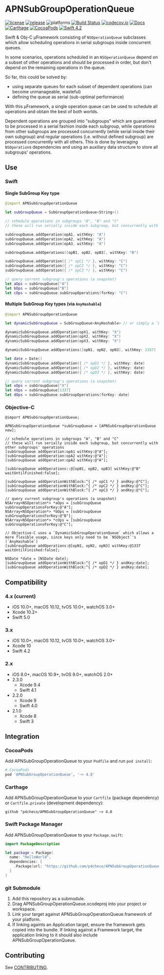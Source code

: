 # APNSubGroupOperationQueue
[![license](https://img.shields.io/badge/license-MIT-lightgrey.svg)](https://raw.githubusercontent.com/p4checo/APNSubGroupOperationQueue/master/LICENSE)
[![release](https://img.shields.io/github/release/p4checo/APNSubGroupOperationQueue.svg)](https://github.com/p4checo/APNSubGroupOperationQueue/releases)
![platforms](https://img.shields.io/badge/platform-iOS%20%7C%20OS%20X%20%7C%20tvOS%20%7C%20watchOS-lightgrey.svg)
[![Build Status](https://travis-ci.org/p4checo/APNSubGroupOperationQueue.svg?branch=master)](https://travis-ci.org/p4checo/APNSubGroupOperationQueue)
[![codecov.io](https://codecov.io/github/p4checo/APNSubGroupOperationQueue/coverage.svg?branch=master)](https://codecov.io/github/p4checo/APNSubGroupOperationQueue?branch=master)
[![Docs](https://img.shields.io/cocoapods/metrics/doc-percent/APNSubGroupOperationQueue.svg)](http://cocoadocs.org/docsets/APNSubGroupOperationQueue)
[![Carthage](https://img.shields.io/badge/Carthage-compatible-4BC51D.svg?style=flat)](https://github.com/Carthage/Carthage)
[![CocoaPods](https://img.shields.io/cocoapods/v/APNSubGroupOperationQueue.svg)](https://cocoapods.org/)
[![Swift 4.2](https://img.shields.io/badge/Swift-4.2-orange.svg?style=flat)](https://developer.apple.com/swift/)

Swift & Obj-C µFramework consisting of `NSOperationQueue` subclasses which allow scheduling operations in serial subgroups inside concurrent queues.

In some scenarios, operations scheduled in an `NSOperationQueue` depend on a subset of other operations and should be processed in order, but don't depend on the remaining operations in the queue.

So far, this could be solved by:
  - using separate queues for each subset of dependent operations (can become unmanageable, wasteful)
  - defining the queue as serial (sub-optimal performance)

With this µFramework, a single operation queue can be used to schedule all operations and obtain the best of both worlds.

Dependent operations are grouped into "subgroups" which are guaranteed to be processed in a serial fashion inside each subgroup, while operations from other subgroups are processed concurrently (while serial inside their own subgroup) and regular operations (i.e. without defined subgroup) are processed concurrently with all others. This is done by leveraging `NSOperation`s dependencies and using an auxiliary data structure to store all subgroups' operations.

## Use

### Swift

#### Single SubGroup Key type 
```swift
@import APNSubGroupOperationQueue

let subGroupQueue = SubGroupOperationQueue<String>()

// schedule operations in subgroups "A", "B" and "C"
// these will run serially inside each subgroup, but concurrently with other subgroups' operations

subGroupQueue.addOperation(opA1, withKey: "A")
subGroupQueue.addOperation(opA2, withKey: "A")
subGroupQueue.addOperation(opA3, withKey: "A")

subGroupQueue.addOperations([opB1, opB2, opB3], withKey: "B")

subGroupQueue.addOperation({ /* opC1 */ }, withKey: "C")
subGroupQueue.addOperation({ /* opC2 */ }, withKey: "C")
subGroupQueue.addOperation({ /* opC3 */ }, withKey: "C")

// query current subgroup's operations (a snapshot)
let aOps = subGroupQueue["A"]
let bOps = subGroupQueue["B"]
let cOps = subGroupQueue.subGroupOperations(forKey: "C")
```

#### Multiple SubGroup Key types (via `AnyHashable`)
```swift
@import APNSubGroupOperationQueue

let dynamicSubGroupQueue = SubGroupQueue<AnyHashable> // or simply a `DynamicSubGroupOperationQueue`

dynamicSubGroupQueue.addOperation(opX1, withKey: "X")
dynamicSubGroupQueue.addOperation(opX2, withKey: "X")
dynamicSubGroupQueue.addOperation(opX3, withKey: "X")

dynamicSubGroupQueue.addOperations([opN1, opN2, opN3], withKey: 1337)

let date = Date()
dynamicSubGroupQueue.addOperation({ /* opD1 */ }, withKey: date)
dynamicSubGroupQueue.addOperation({ /* opD2 */ }, withKey: date)
dynamicSubGroupQueue.addOperation({ /* opD3 */ }, withKey: date)

// query current subgroup's operations (a snapshot)
let xOps = subGroupQueue["X"]
let nOps = subGroupQueue[1337]
let dOps = subGroupQueue.subGroupOperations(forKey: date)
```

### Objective-C
```objc
@import APNSubGroupOperationQueue;

APNSubGroupOperationQueue *subGroupQueue = [APNSubGroupOperationQueue new];

// schedule operations in subgroups "A", "B" and "C"
// these will run serially inside each subgroup, but concurrently with other subgroups' operations
[subGroupQueue addOperation:opA1 withKey:@"A"];
[subGroupQueue addOperation:opA2 withKey:@"A"];
[subGroupQueue addOperation:opA2 withKey:@"A"];

[subGroupQueue addOperations::@[opB1, opB2, opB3] withKey:@"B" waitUntilFinished:false];

[subGroupQueue addOperationWithBlock:^{ /* opC1 */ } andKey:@"C"];
[subGroupQueue addOperationWithBlock:^{ /* opC2 */ } andKey:@"C"];
[subGroupQueue addOperationWithBlock:^{ /* opC3 */ } andKey:@"C"];

// query current subgroup's operations (a snapshot)
NSArray<NSOperation*> *aOps = [subGroupQueue subGroupOperationsForKey:@"A"];
NSArray<NSOperation*> *bOps = [subGroupQueue subGroupOperationsForKey:@"B"];
NSArray<NSOperation*> *cOps = [subGroupQueue subGroupOperationsForKey:@"C"];

// Objective-C uses a `DynamicSubGroupOperationQueue` which allows a more flexible usage, since keys only need to be `NSObject`'s (`AnyHashable`)
[subGroupQueue addOperations:@[opN1, opN2, opN3] withKey:@1337 waitUntilFinished:false];

NSDate *date = [NSDate date];
[subGroupQueue addOperationWithBlock:^{ /* opD1 */ } andKey:date];
[subGroupQueue addOperationWithBlock:^{ /* opD2 */ } andKey:date];
```
## Compatibility

### 4.x (current)

- iOS 10.0+, macOS 10.12, tvOS 10.0+, watchOS 3.0+  
- Xcode 10.2+
- Swift 5.0

### 3.x

- iOS 10.0+, macOS 10.12, tvOS 10.0+, watchOS 3.0+  
- Xcode 10
- Swift 4.2

### 2.x 

- iOS 8.0+, macOS 10.9+, tvOS 9.0+, watchOS 2.0+
- 2.3.0
  + Xcode 9.4
  + Swift 4.1
- 2.2.0
  + Xcode 9
  + Swift 4.0
- 2.1.0
  + Xcode 8
  + Swift 3


## Integration

### CocoaPods
Add APNSubGroupOperationQueue to your `Podfile` and run `pod install`:

```ruby
# CocoaPods
pod 'APNSubGroupOperationQueue', '~> 4.0'
```

### Carthage

Add APNSubGroupOperationQueue to your `Cartfile` (package dependency) or `Cartfile.private`
(development dependency):

```
github "p4checo/APNSubGroupOperationQueue" ~> 4.0
```

### Swift Package Manager

Add APNSubGroupOperationQueue to your `Package.swift`:

```swift
import PackageDescription

let package = Package(
  name: "HelloWorld",
  dependencies: [
    .Package(url: "https://github.com/p4checo/APNSubGroupOperationQueue.git", majorVersion: 4),
  ]
)
```

### git Submodule

1. Add this repository as a submodule.
2. Drag APNSubGroupOperationQueue.xcodeproj into your project or workspace.
3. Link your target against APNSubGroupOperationQueue.framework of your platform.
4. If linking againts an Application target, ensure the framework gets copied into the bundle. If linking against a Framework target, the application linking to it should also include APNSubGroupOperationQueue.

## Contributing

See [CONTRIBUTING](https://github.com/p4checo/APNSubGroupOperationQueue/blob/master/CONTRIBUTING.md).
